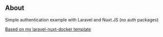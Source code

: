 ## About
Simple authentication example with Laravel and Nuxt.JS (no auth packages)

[Based on my laravel-nuxt-docker template](https://github.com/nevadskiy/laravel-nuxt-docker)
